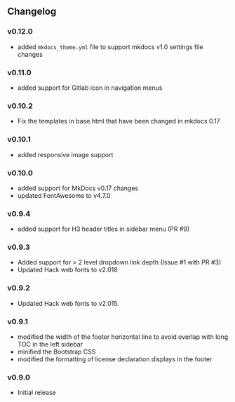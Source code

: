 ## Changelog

### v0.12.0

- added `mkdocs_theme.yml` file to support mkdocs v1.0 settings file changes

### v0.11.0

- added support for Gitlab icon in navigation menus

### v0.10.2

- Fix the templates in base.html that have been changed in mkdocs 0.17

### v0.10.1

- added responsive image support

### v0.10.0

- added support for MkDocs v0.17 changes
- updated FontAwesome to v4.7.0

### v0.9.4

- added support for H3 header titles in sidebar menu (PR #9)

### v0.9.3

- Added support for > 2 level dropdown link depth (Issue #1 with PR #3)
- Updated Hack web fonts to v2.018

### v0.9.2

- Updated Hack web fonts to v2.015.


### v0.9.1

- modified the width of the footer horizontal line to avoid overlap with long TOC in the left sidebar
- minified the Bootstrap CSS
- modified the formatting of license declaration displays in the footer

### v0.9.0

- Initial release
